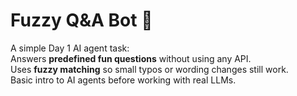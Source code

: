 # Fuzzy Q&A Bot 🤖

A simple Day 1 AI agent task:  
Answers **predefined fun questions** without using any API.  
Uses **fuzzy matching** so small typos or wording changes still work.  
Basic intro to AI agents before working with real LLMs.
